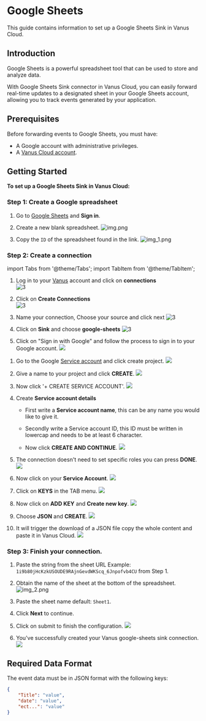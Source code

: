 # Google Sheets

This guide contains information to set up a Google Sheets Sink in Vanus Cloud.

## Introduction

Google Sheets is a powerful spreadsheet tool that can be used to store and analyze data. 

With Google Sheets Sink connector in Vanus Cloud, you can easily forward real-time updates to a designated sheet in your Google Sheets account, allowing you to track events generated by your application.

## Prerequisites

Before forwarding events to Google Sheets, you must have:

- A Google account with administrative privileges.
- A [Vanus Cloud account](https://cloud.vanus.ai).

## Getting Started

**To set up a Google Sheets Sink in Vanus Cloud:**

### Step 1: Create a Google spreadsheet
1. Go to [Google Sheets](https://docs.google.com/spreadsheets/u/0/) and **Sign in**.  

2. Create a new blank spreadsheet.
![img.png](images/1.png)  

3. Copy the `ID` of the spreadsheet found in the link.
![img_1.png](images/2.png)  

### Step 2: Create a connection  

import Tabs from '@theme/Tabs';
import TabItem from '@theme/TabItem';

<Tabs>

<TabItem label="Authentication via Google" value="authentication-via-google">

1. Log in to your [Vanus](cloud.vanus.ai) account and click on **connections**  
![3](images/go%20to%20vanuscloud.png)  

2. Click on **Create Connections**  
![3](images/click%20create%20connection.png)  

3. Name your connection, Choose your source and click next 
![3](images/choose%20source.png) 

4. Click on **Sink** and choose **google-sheets** 
![3](images/choose%20sink.png) 


5. Click on "Sign in with Google" and follow the process to sign in to your Google account.
   ![](images/3.png)

</TabItem>

<TabItem label="Service Account Credentials" value="service-account-credentials">

1. Go to the Google [Service account](https://console.cloud.google.com/iam-admin/serviceaccounts) and click create project.
![](images/img_3.png)  

2. Give a name to your project and click **CREATE**.
![](images/4.png)  

3. Now click '+ CREATE SERVICE ACCOUNT'.
![](images/5.png)  

4. Create **Service account details**
    - First write a **Service account name**, this can be any name you would like to give it. 

    - Secondly write a Service account ID, this ID must be written in lowercap and needs to be at least 6 character.  

    - Now click **CREATE AND CONTINUE**.
![](images/6.png)  

5. The connection doesn't need to set specific roles you can press **DONE**.
![](images/7.png)  

6. Now click on your **Service Account**.
![](images/8.png)  

7. Click on **KEYS** in the TAB menu.
![](images/9.png)  

8. Now click on **ADD KEY** and **Create new key**.
![](images/10.png)  

9. Choose **JSON** and **CREATE**.
![](images/11.png)  

10. It will trigger the download of a JSON file copy the whole content and paste it in Vanus Cloud.
![](images/img_12.png)  


</TabItem>

</Tabs>

### Step 3: Finish your connection.

1. Paste the string from the sheet URL Example: `1i9b80jHcKzkUSOUDE9RAjnGevdWKScq_6Jnpofvb4CU` from Step 1.  

2. Obtain the name of the sheet at the bottom of the spreadsheet.
   ![img_2.png](images/12.png)  

3. Paste the sheet name default: `Sheet1`.  

4. Click **Next** to continue.  

5. Click on submit to finish the configuration. 
![](images/submit.png)  

6. You've successfully created your Vanus google-sheets sink connection.  
![](images/created.png)  

## Required Data Format

The event data must be in JSON format with the following keys:

```json
{
    "Title": "value",
    "date": "value",
    "ect...": "value"
}
```
